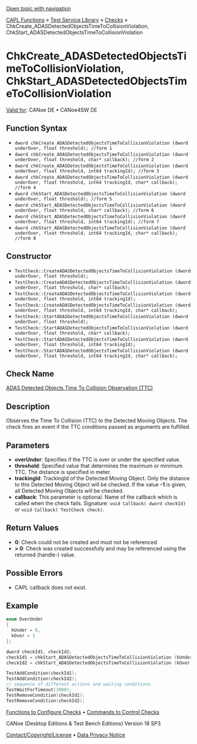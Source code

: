 [Open topic with navigation](../../../../../CANoeDEFamily.htm#Topics/CAPLFunctions/Test/Functions/CAPLfunctionChkCreateADASDetectedObjectsTimeToCollisionViolation.md)

[CAPL Functions](../../CAPLfunctions.md) » [Test Service Library](../CAPLfunctionsTSLOverview.md) » [Checks](../CAPLfunctionsTSLCheckOverview.md) » ChkCreate_ADASDetectedObjectsTimeToCollisionViolation, ChkStart_ADASDetectedObjectsTimeToCollisionViolation

# ChkCreate_ADASDetectedObjectsTimeToCollisionViolation, ChkStart_ADASDetectedObjectsTimeToCollisionViolation

[Valid for](../../../Shared/FeatureAvailability.md):  CANoe DE • CANoe4SW DE

## Function Syntax

- `dword chkCreate_ADASDetectedObjectsTimeToCollisionViolation (dword underOver, float threshold); //form 1`
- `dword chkCreate_ADASDetectedObjectsTimeToCollisionViolation (dword underOver, float threshold, char* callback); //form 2`
- `dword chkCreate_ADASDetectedObjectsTimeToCollisionViolation (dword underOver, float threshold, int64 trackingId); //form 3`
- `dword chkCreate_ADASDetectedObjectsTimeToCollisionViolation (dword underOver, float threshold, int64 trackingId, char* callback); //form 4`
- `dword chkStart_ADASDetectedObjectsTimeToCollisionViolation (dword underOver, float threshold); //form 5`
- `dword chkStart_ADASDetectedObjectsTimeToCollisionViolation (dword underOver, float threshold, char* callback); //form 6`
- `dword chkStart_ADASDetectedObjectsTimeToCollisionViolation (dword underOver, float threshold, int64 trackingId); //form 7`
- `dword chkStart_ADASDetectedObjectsTimeToCollisionViolation (dword underOver, float threshold, int64 trackingId, char* callback); //form 8`

## Constructor

- `TestCheck::CreateADASDetectedObjectsTimeToCollisionViolation (dword underOver, float threshold);`
- `TestCheck::CreateADASDetectedObjectsTimeToCollisionViolation (dword underOver, float threshold, char* callback);`
- `TestCheck::CreateADASDetectedObjectsTimeToCollisionViolation (dword underOver, float threshold, int64 trackingId);`
- `TestCheck::CreateADASDetectedObjectsTimeToCollisionViolation (dword underOver, float threshold, int64 trackingId, char* callback);`
- `TestCheck::StartADASDetectedObjectsTimeToCollisionViolation (dword underOver, float threshold);`
- `TestCheck::StartADASDetectedObjectsTimeToCollisionViolation (dword underOver, float threshold, char* callback);`
- `TestCheck::StartADASDetectedObjectsTimeToCollisionViolation (dword underOver, float threshold, int64 trackingId);`
- `TestCheck::StartADASDetectedObjectsTimeToCollisionViolation (dword underOver, float threshold, int64 trackingId, char* callback);`

## Check Name

[ADAS Detected Objects Time To Collision Observation (TTC)](../../../TestCommands/CheckDescriptions/CDADASDetObjTimeToCollisionObservation.md)

## Description

Observes the Time To Collision (TTC) to the Detected Moving Objects. The check fires an event if the TTC conditions passed as arguments are fulfilled.

## Parameters

- **overUnder**: Specifies if the TTC is over or under the specified value.
- **threshold**: Specified value that determines the maximum or minimum TTC. The distance is specified in meter.
- **trackingId**: TrackingId of the Detected Moving Object. Only the distance to this Detected Moving Object will be checked. If the value **-1** is given, all Detected Moving Objects will be checked.
- **callback**: This parameter is optional. Name of the callback which is called when the check fails. Signature: `void Callback( dword checkId)` or `void Callback( TestCheck check)`.

## Return Values

- **0**: Check could not be created and must not be referenced
- **> 0**: Check was created successfully and may be referenced using the returned (handle-) value.

## Possible Errors

- CAPL callback does not exist.

## Example

```c
enum OverUnder
{
  kUnder = 0,
  kOver = 1
};

dword checkId1, checkId2;
checkId1 = chkStart_ADASDetectedObjectsTimeToCollisionViolation (kUnder, 1.0); // TTC under 1s to any Moving Object will trigger the check
checkId2 = chkStart_ADASDetectedObjectsTimeToCollisionViolation (kOver, 5.0, 2, 100); // TTC over 5s to Detected Moving Object with ID 100 will trigger the check

TestAddCondition(checkId1);
TestAddCondition(checkId2);
// sequence of different actions and waiting conditions
TestWaitForTimeout(3000);
TestRemoveCondition(checkId1);
TestRemoveCondition(checkId2);
```

[Functions to Configure Checks](../CAPLfunctionsTSLConfigurationFunctions.md) • [Commands to Control Checks](../CAPLfunctionsTSLCheckControlCommands.md)

CANoe (Desktop Editions & Test Bench Editions) Version 18 SP3

[Contact/Copyright/License](../../../Shared/ContactCopyrightLicense.md) • [Data Privacy Notice](https://www.vector.com/int/en/company/get-info/privacy-policy/)
